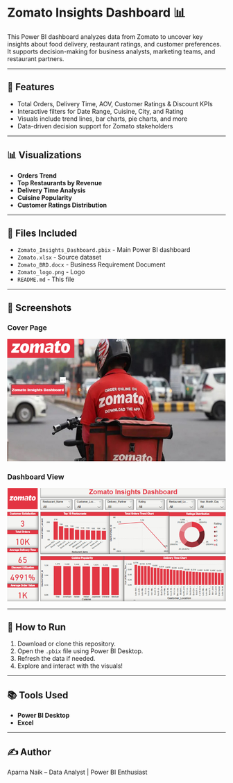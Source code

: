 # Zomato Insights Dashboard 📊

This Power BI dashboard analyzes data from Zomato to uncover key insights about food delivery, restaurant ratings, and customer preferences. It supports decision-making for business analysts, marketing teams, and restaurant partners.

---

## 🚀 Features
- Total Orders, Delivery Time, AOV, Customer Ratings & Discount KPIs
- Interactive filters for Date Range, Cuisine, City, and Rating
- Visuals include trend lines, bar charts, pie charts, and more
- Data-driven decision support for Zomato stakeholders

---

## 📊 Visualizations
- **Orders Trend**
- **Top Restaurants by Revenue**
- **Delivery Time Analysis**
- **Cuisine Popularity**
- **Customer Ratings Distribution**

---

## 📁 Files Included
- `Zomato_Insights_Dashboard.pbix` - Main Power BI dashboard
- `Zomato.xlsx` - Source dataset
- `Zomato_BRD.docx` - Business Requirement Document
- `Zomato_logo.png` - Logo
- `README.md` - This file

---

## 📸 Screenshots

### Cover Page
![Cover Page](https://github.com/aparnanaik13/Zomato-Insights-Dashboard/blob/284d1e8a3e6c6eeb5c7434babbae8097825be3e3/Cover%20Page.png)

### Dashboard View
![Dashboard](https://github.com/aparnanaik13/Zomato-Insights-Dashboard/blob/6bffbae174baacedabdc4f1ef89e03157e82256b/Dashboard.png)

---

## 📌 How to Run
1. Download or clone this repository.
2. Open the `.pbix` file using Power BI Desktop.
3. Refresh the data if needed.
4. Explore and interact with the visuals!

---

## 📚 Tools Used
- **Power BI Desktop**
- **Excel** 


---

## ✍️ Author
Aparna Naik – Data Analyst | Power BI Enthusiast


